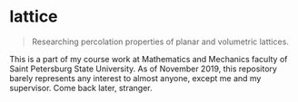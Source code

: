 # lattice
> Researching percolation properties of planar and volumetric lattices.

This is a part of my course work at Mathematics and Mechanics faculty of Saint Petersburg State University. As of November 2019, this repository barely represents any interest to almost anyone, except me and my supervisor. Come back later, stranger.

